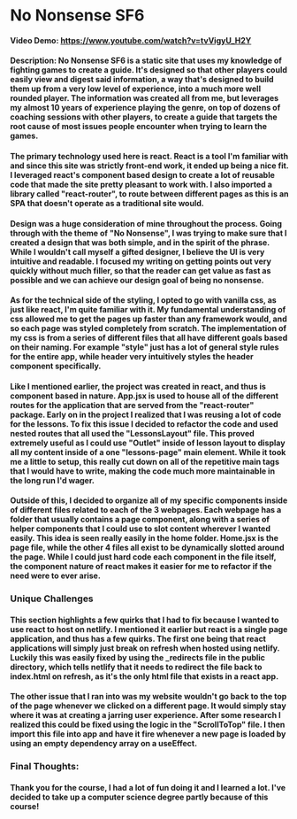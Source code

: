 # No Nonsense SF6

#### Video Demo: https://www.youtube.com/watch?v=tvVigyU_H2Y

#### Description: No Nonsense SF6 is a static site that uses my knowledge of fighting games to create a guide. It's designed so that other players could easily view and digest said information, a way that's designed to build them up from a very low level of experience, into a much more well rounded player. The information was created all from me, but leverages my almost 10 years of experience playing the genre, on top of dozens of coaching sessions with other players, to create a guide that targets the root cause of most issues people encounter when trying to learn the games.

#### The primary technology used here is react. React is a tool I'm familiar with and since this site was strictly front-end work, it ended up being a nice fit. I leveraged react's component based design to create a lot of reusable code that made the site pretty pleasant to work with. I also imported a library called "react-router", to route between different pages as this is an SPA that doesn't operate as a traditional site would.

#### Design was a huge consideration of mine throughout the process. Going through with the theme of "No Nonsense", I was trying to make sure that I created a design that was both simple, and in the spirit of the phrase. While I wouldn't call myself a gifted designer, I believe the UI is very intuitive and readable. I focused my writing on getting points out very quickly without much filler, so that the reader can get value as fast as possible and we can achieve our design goal of being no nonsense.

#### As for the technical side of the styling, I opted to go with vanilla css, as just like react, I'm quite familiar with it. My fundamental understanding of css allowed me to get the pages up faster than any framework would, and so each page was styled completely from scratch. The implementation of my css is from a series of different files that all have different goals based on their naming. For example "style" just has a lot of general style rules for the entire app, while header very intuitively styles the header component specifically.

#### Like I mentioned earlier, the project was created in react, and thus is component based in nature. App.jsx is used to house all of the different routes for the application that are served from the "react-router" package. Early on in the project I realized that I was reusing a lot of code for the lessons. To fix this issue I decided to refactor the code and used nested routes that all used the "LessonsLayout" file. This proved extremely useful as I could use "Outlet" inside of lesson layout to display all my content inside of a one "lessons-page" main element. While it took me a little to setup, this really cut down on all of the repetitive main tags that I would have to write, making the code much more maintainable in the long run I'd wager.

#### Outside of this, I decided to organize all of my specific components inside of different files related to each of the 3 webpages. Each webpage has a folder that usually contains a page component, along with a series of helper components that I could use to slot content wherever I wanted easily. This idea is seen really easily in the home folder. Home.jsx is the page file, while the other 4 files all exist to be dynamically slotted around the page. While I could just hard code each component in the file itself, the component nature of react makes it easier for me to refactor if the need were to ever arise.

### Unique Challenges

#### This section highlights a few quirks that I had to fix because I wanted to use react to host on netlify. I mentioned it earlier but react is a single page application, and thus has a few quirks. The first one being that react applications will simply just break on refresh when hosted using netlify. Luckily this was easily fixed by using the \_redirects file in the public directory, which tells netlify that it needs to redirect the file back to index.html on refresh, as it's the only html file that exists in a react app.

#### The other issue that I ran into was my website wouldn't go back to the top of the page whenever we clicked on a different page. It would simply stay where it was at creating a jarring user experience. After some research I realized this could be fixed using the logic in the "ScrollToTop" file. I then import this file into app and have it fire whenever a new page is loaded by using an empty dependency array on a useEffect.

### Final Thoughts:

#### Thank you for the course, I had a lot of fun doing it and I learned a lot. I've decided to take up a computer science degree partly because of this course!
